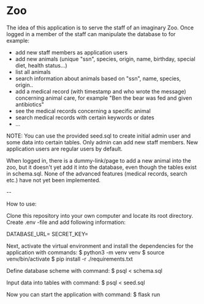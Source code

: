 # Zoo
The idea of this application is to serve the staff of an imaginary Zoo. Once logged in a member of the staff can manipulate the database 
to for example:
- add new staff members as application users
- add new animals (unique "ssn", species, origin, name, birthday, special diet, health status...)
- list all animals
- search information about animals based on "ssn", name, species, origin..
- add a medical record (with timestamp and who wrote the message) concerning animal care, for example "Ben the bear was fed and given antibiotics"
- see the medical records concerning a specific animal
- search medical records with certain keywords or dates
- ...

NOTE:
You can use the provided seed.sql to create initial admin user and some data into certain tables. Only admin can add new staff members. New application users are regular users by default.

When logged in, there is a dummy-link/page to add a new animal into the zoo, but it doesn't yet add it into the database, even though the tables exist in schema.sql. None of the advanced features (medical records, search etc.) have not yet been implemented.

--

How to use:

Clone this repository into your own computer and locate its root directory. Create .env -file and add following information:

DATABASE_URL=<local-database-location>
SECRET_KEY=<secret-key>

Next, activate the virtual environment and install the dependencies for the application with commands:
$ python3 -m venv venv
$ source venv/bin/activate
$ pip install -r ./requirements.txt

Define database scheme with command:
$ psql < schema.sql

Input data into tables with command:
$ psql < seed.sql

Now you can start the application with command:
$ flask run

